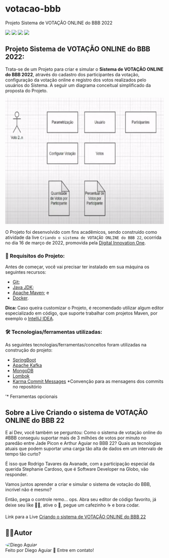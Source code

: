 # votacao-bbb

Projeto Sistema de VOTAÇÃO ONLINE do BBB 2022

<a href="#backers" alt="Last Commit">
<img src="https://img.shields.io/github/last-commit/aguiardafa/votacao-bbb" /></a>
<a href="https://github.com/aguiardafa/votacao-bbb/pulse" alt="Activity">
<img src="https://img.shields.io/github/commit-activity/y/aguiardafa/votacao-bbb" /></a>
<a href="#backers" alt="Repository Size">
<img src="https://img.shields.io/github/repo-size/aguiardafa/votacao-bbb" /></a>
<a href="#backers" alt="Language Portuguese">
<img src="https://img.shields.io/badge/language-Portuguese-yellow" /></a>

## Projeto Sistema de VOTAÇÃO ONLINE do BBB 2022:

Trata-se de um Projeto para criar e simular o <b>Sistema de VOTAÇÃO ONLINE do BBB 2022</b>, através do cadastro dos participantes da votação, configuração da votação online e registro dos votos realizados pelo usuários do Sistema. A seguir um diagrama conceitual simplificado da proposta do Projeto.

<p align="center"><img alt="Imagem do Projeto" id="imagem" title="#Projeto" height="400px" src="https://raw.githubusercontent.com/aguiardafa/votacao-bbb/main/votacao-bbb-diagrama-simples.png" /></p>

O Projeto foi desenvolvido com fins acadêmicos, sendo construído como atividade da live `Criando o sistema de VOTAÇÃO ONLINE do BBB 22`, ocorrida no dia 16 de março de 2022, promovida pela [Digital Innovation One](https://www.youtube.com/c/DigitalInnovationOne).

### 🛒 Requisitos do Projeto:

Antes de começar, você vai precisar ter instalado em sua máquina os seguintes recursos:

- [Git](https://git-scm.com/);
- [Java JDK](https://www.oracle.com/java/technologies/downloads/);
- [Apache Maven](https://maven.apache.org/download.cgi); e
- [Docker](https://www.docker.com/).

<b>Dica: </b>Caso queira customizar o Projeto, é recomendado utilizar algum editor especializado em código, que suporte trabalhar com projetos Maven, por exemplo o [IntelliJ IDEA](https://www.jetbrains.com/pt-br/idea/download/).

### 🛠 Tecnologias/ferramentas utilizadas:

As seguintes tecnologias/ferramentas/conceitos foram utilizadas na construção do projeto:

- [SpringBoot](https://spring.io/projects/spring-boot)
- [Apache Kafka](https://kafka.apache.org/)
- [MongoDB](https://www.mongodb.com/)
- [Lombok](https://projectlombok.org/)
- [Karma Commit Messages](http://karma-runner.github.io/1.0/dev/git-commit-msg.html) *Convenção para as mensagens dos commits no repositório

'* Ferramentas opcionais

## Sobre a Live Criando o sistema de VOTAÇÃO ONLINE do BBB 22

E aí Dev, você também se perguntou: Como o sistema de votação online do #BBB conseguiu suportar mais de 3 milhões de votos por minuto no paredão entre Jade Picon e Arthur Aguiar no BBB 22? Quais as tecnologias atuais que podem suportar uma carga tão alta de dados em um intervalo de tempo tão curto?

É isso que Rodrigo Tavares da Avanade, com a participação especial da querida Stephanie Cardoso, que é Software Developer na Globo, vão responder.

Vamos juntos aprender a criar e simular o sistema de votação do BBB, incrível não é mesmo?

Então, pega o controle remo… ops. Abra seu editor de código favorito, já deixe seu like 👍🏻, ative o 🔔, pegue um cafezinho ☕ e bora codar.

Link para a Live [Criando o sistema de VOTAÇÃO ONLINE do BBB 22](https://www.youtube.com/watch?v=pxHTbtKc2RM&t=5587s)

## 👨‍💻Autor

<a href="https://github.com/aguiardafa" style="text-decoration: none;">
<img style="border-radius: 50% !important;" src="https://avatars.githubusercontent.com/u/16319889?v=4" width="48px" height="48px" alt="Diego Aguiar"/>
<br />
<span> Feito por Diego Aguiar 👋 Entre em contato! </span> 
</a>


